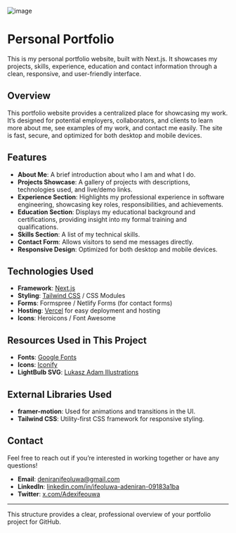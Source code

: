 
![image](https://github.com/user-attachments/assets/8a133471-4bab-4ef4-a309-bcb832f53d89)

# Personal Portfolio

This is my personal portfolio website, built with Next.js. It showcases my projects, skills, experience, education and contact information through a clean, responsive, and user-friendly interface.

## Overview

This portfolio website provides a centralized place for showcasing my work. It’s designed for potential employers, collaborators, and clients to learn more about me, see examples of my work, and contact me easily. The site is fast, secure, and optimized for both desktop and mobile devices.

## Features

- **About Me**: A brief introduction about who I am and what I do.
- **Projects Showcase**: A gallery of projects with descriptions, technologies used, and live/demo links.
- **Experience Section**: Highlights my professional experience in software engineering, showcasing key roles, responsibilities, and achievements.
- **Education Section**: Displays my educational background and certifications, providing insight into my formal training and qualifications.
- **Skills Section**: A list of my technical skills.
- **Contact Form**: Allows visitors to send me messages directly.
- **Responsive Design**: Optimized for both desktop and mobile devices.

## Technologies Used

- **Framework**: [Next.js](https://nextjs.org/)
- **Styling**: [Tailwind CSS](https://tailwindcss.com/) / CSS Modules
- **Forms**: Formspree / Netlify Forms (for contact forms)
- **Hosting**: [Vercel](https://vercel.com/) for easy deployment and hosting
- **Icons**: Heroicons / Font Awesome

## Resources Used in This Project

- **Fonts**: [Google Fonts](https://fonts.google.com/)
- **Icons**: [Iconify](https://iconify.design/)
- **LightBulb SVG**: [Lukasz Adam Illustrations](https://lukaszadam.com/illustrations)

## External Libraries Used

- **framer-motion**: Used for animations and transitions in the UI.
- **Tailwind CSS**: Utility-first CSS framework for responsive styling.

## Contact

Feel free to reach out if you’re interested in working together or have any questions!

- **Email**: deniranifeoluwa@gmail.com
- **LinkedIn**: [linkedin.com/in/ifeoluwa-adeniran-09183a1ba](https://www.linkedin.com/in/ifeoluwa-adeniran-09183a1ba)
- **Twitter**: [x.com/Adexifeouwa](https://x.com/Adexifeouwa)

--- 

This structure provides a clear, professional overview of your portfolio project for GitHub.
